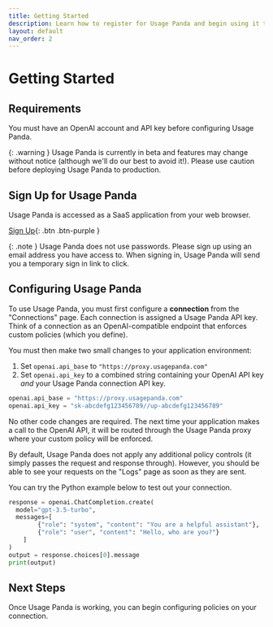 ```yaml
---
title: Getting Started
description: Learn how to register for Usage Panda and begin using it to layer production features over your usage of OpenAI APIs.
layout: default
nav_order: 2
---
```


# Getting Started

## Requirements
You must have an OpenAI account and API key before configuring Usage Panda.

{: .warning }
Usage Panda is currently in beta and features may change without notice (although we'll do our best to avoid it!). Please use caution before deploying Usage Panda to production.

## Sign Up for Usage Panda
Usage Panda is accessed as a SaaS application from your web browser.

[Sign Up](https://app.usagepanda.com/signin){: .btn .btn-purple }

{: .note }
Usage Panda does not use passwords. Please sign up using an email address you have access to. When signing in, Usage Panda will send you a temporary sign in link to click.

## Configuring Usage Panda

To use Usage Panda, you must first configure a **connection** from the "Connections" page. Each connection is assigned a Usage Panda API key. Think of a connection as an OpenAI-compatible endpoint that enforces custom policies (which you define).

You must then make two small changes to your application environment:
1. Set `openai.api_base` to `"https://proxy.usagepanda.com"`
2. Set `openai.api_key` to a combined string containing your OpenAI API key _and_ your Usage Panda connection API key.

```python
openai.api_base = "https://proxy.usagepanda.com"
openai.api_key = "sk-abcdefg123456789//up-abcdefg123456789"
```

No other code changes are required. The next time your application makes a call to the OpenAI API, it will be routed through the Usage Panda proxy where your custom policy will be enforced.

By default, Usage Panda does not apply any additional policy controls (it simply passes the request and response through). However, you should be able to see your requests on the "Logs" page as soon as they are sent.

You can try the Python example below to test out your connection.

```python
response = openai.ChatCompletion.create(
  model="gpt-3.5-turbo",
  messages=[
        {"role": "system", "content": "You are a helpful assistant"},
        {"role": "user", "content": "Hello, who are you?"}
    ]
)
output = response.choices[0].message
print(output)
```

## Next Steps
Once Usage Panda is working, you can begin configuring policies on your connection.